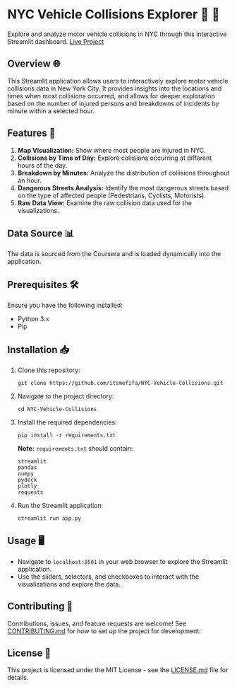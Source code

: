 # NYC Vehicle Collisions Explorer 🌟 🚗

Explore and analyze motor vehicle collisions in NYC through this interactive Streamlit dashboard. [Live Project](https://nyc-vehicle-collisionsgit-7im8tfcjrfqi8tzjzpc5vl.streamlit.app)

## Overview 🌐

This Streamlit application allows users to interactively explore motor vehicle collisions data in New York City. It provides insights into the locations and times when most collisions occurred, and allows for deeper exploration based on the number of injured persons and breakdowns of incidents by minute within a selected hour.

## Features 🚀

1. **Map Visualization:** Show where most people are injured in NYC.
2. **Collisions by Time of Day:** Explore collisions occurring at different hours of the day.
3. **Breakdown by Minutes:** Analyze the distribution of collisions throughout an hour.
4. **Dangerous Streets Analysis:** Identify the most dangerous streets based on the type of affected people (Pedestrians, Cyclists, Motorists).
5. **Raw Data View:** Examine the raw collision data used for the visualizations.

## Data Source 📊

The data is sourced from the Coursera and is loaded dynamically into the application.

## Prerequisites 🛠️

Ensure you have the following installed:
- Python 3.x
- Pip

## Installation 📥

1. Clone this repository:
   ```
   git clone https://github.com/itsmefifa/NYC-Vehicle-Collisions.git
   ```
2. Navigate to the project directory:
   ```
   cd NYC-Vehicle-Collisions
   ```
3. Install the required dependencies:
   ```
   pip install -r requirements.txt
   ```
   
   **Note:** `requirements.txt` should contain:
   ```
   streamlit
   pandas
   numpy
   pydeck
   plotly
   requests
   ```
4. Run the Streamlit application:
   ```
   streamlit run app.py
   ```

## Usage 🖥️

- Navigate to `localhost:8501` in your web browser to explore the Streamlit application.
- Use the sliders, selectors, and checkboxes to interact with the visualizations and explore the data.

## Contributing 🤝

Contributions, issues, and feature requests are welcome! See [CONTRIBUTING.md](CONTRIBUTING.md) for how to set up the project for development.

## License 📄

This project is licensed under the MIT License - see the [LICENSE.md](LICENSE.md) file for details.

